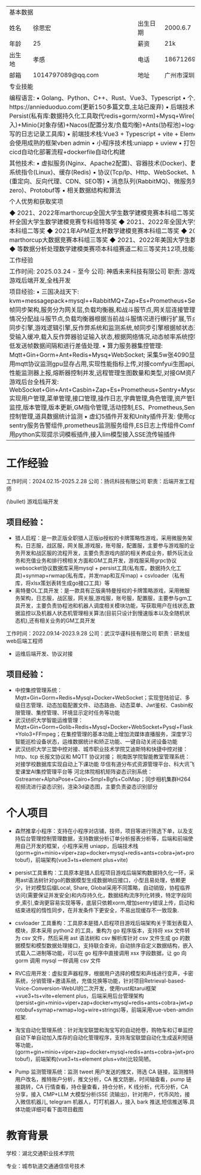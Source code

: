 <table><tr><td colspan="4">基本数据</td><td rowspan="5"></td></tr><tr><td>姓名</td><td>徐思宏</td><td>出生日期</td><td>2000.6.7</td></tr><tr><td>年龄</td><td>25</td><td>薪资</td><td>21k</td></tr><tr><td>出生地</td><td>孝感</td><td>电话</td><td>18671269102</td></tr><tr><td>邮箱</td><td>1014797089@qq.com</td><td>地址</td><td>广州市深圳市</td></tr><tr><td colspan="5">专业技能</td></tr><tr><td colspan="5">编程语言:
• Golang、Python、C++、Rust、Vue3、Typescript
• 个人博客地址https://annieduoduo.com(更新150多篇文章,主站已废弃)
• 后端技术栈:Gin + Persist(私有库:数据持久化工具取代redis+gorm/xorm)+Mysq+Wire(依赖注入)+Minio(对象存储)+Nacos(配置分发/负载均衡)+Ants(协程池)+log(私有库:基于zap写的日志记录工具库)
• 前端技术栈:Vue3 + Typescript + vite + Element plus有时候会使用成熟的框架vben admin
• 小程序技术栈:uniapp + uview
• 打包和构建:gitlab的cicd自动化部署流程+dockerfile自动化构建</td></tr><tr><td colspan="5">其他技术:
• 虚拟服务(Nginx、Apache2配置)、容器技术(Docker)、数据库(Mysq)、系统指令(Linux)、缓存(Redis)
• 协议(Tcp/lp、Http、WebSocket、Mqtt)网络配置(重定向、反向代理、CDN、SEO等)
• 消息队列(RabbitMQ)、微服务架构(Go-zero)、Protobuf等
• 相关数据结构和算法</td></tr><tr><td colspan="5">个人优势和获取奖项</td></tr><tr><td colspan="5">◆ 2021、2022年marthorcup全国大学生数学建模竞赛本科组二等奖
◆ 2021年中青杯全国大学生数学建模竞赛专科组特等奖
◆ 2021、2022年全国大学生数学建模竞赛本科组二等奖
◆ 2021年APM亚太杯数学建模竞赛本科组二等奖
◆ 2021年marthorcup大数据竞赛本科组三等奖
◆ 2021、2022年美国大学生数学建模竞赛S奖
◆ 等数据分析处理数学建模类赛项本科组赛道二和三等奖共12项,技能相关赛项共4项</td></tr><tr><td colspan="5">工作经验</td></tr><tr><td colspan="5">工作时间: 2025.03.24 - 至今 公司: 神盾未来科技有限公司 职责: 游戏后端开发工程师
游戏后端开发,全栈开发</td></tr><tr><td colspan="5">项目经验:
• 三国决战天下: kvm+messagepack+mysql++RabbitMQ+Zap+Es+Prometheus+Sentry: 使用差分帧同步架构,服务分为网关层,负载均衡器,和战斗服节点,网关层连接管理器根据节点负载情况分配战斗服节点,负载均衡器根据当前战斗服情况进行横行扩展,节点战斗服分为帧同步引擎,游戏逻辑引擎,反作弊系统和监测系统,帧同步引擎根据帧状态进行状态存储,接受输入缓冲,载入反作弊器验证输入状态,根据网络情况,动态帧率系统控制帧率管理器降低发送帧数据间隔和进行差值处理.
• 算力服务器集控管理: Mqtt+Gin+Gorm+Ant+Redis+Mysq+WebSocket; 采集5w张4090显卡运行状态,使用mqtt协议监测gpu显存占用,实现性能指标上传,对接comfyui生图api,实现异步发送器,性能监测器上报,熔断器控制并发,远程管理生图数量和类型,对接GM资产管理系统
• GM游戏后台全栈开发: WebSocket+Gin+Ant+Casbin+Zap+Es+Prometheus+Sentry+Mysq+Persist+Mqtt: 实现用户管理,菜单管理,接口管理,操作日志,字典管理,角色管理,资产管理,资产监控,任务监控,版本管理,版本更新,GM指令管理,活动控制,ES、Prometheus,Sentry可视化,服务控制管理,道具数据统计监测
• 虚幻5插件开发和Unity插件开发: 使用cpp和csharp实现sentry服务告警组件,prometheus监测服务组件,ES日志上传组件ComfyUI插件开发: 使用python实现提示词模板插件,接入Iim模型接入SSE流传输插件</td></tr></table>

# 工作经验

工作时间：2024.02.15-2025.2.28 公司：扬讯科技有限公司 职责：后端开发工程师

\(\bullet\) 游戏后端开发

## 项目经验：

- 猎人启程：是一款正版全职猎人正版ip授权的卡牌策略性游戏，采用微服务架构，日志服，战区服，网关服,游戏服，账号服，配置服，主要参与游戏服的业务开发和战区服的流程开发，主要负责游戏内部的相关养成业务，额外玩法业务和充值业务和排行榜相关方面和GM工具开发，游戏服采用grpc协议websocket协议数据库采用mysql + persist工具(私有库，数据持久化工具)+synmap+rwmap(私有库，并发map和互斥map) + csvloader（私有库，将xlsx策划表转生成go接口工具）等
- 奥特曼OL工具开发：是一款具有正版奥特曼授权的卡牌策略游戏，采用微服务架构，日志服，战区服，网关服,游戏服，账号服，配置服，主要参与gm工具开发，主要负责协程池和机器人调度相关模块功能，写获取用户在线状态,数据监控以及机器人状态机管理相关算法(目前只设计到慢速版本以及全随机状态机),还有相关业务的GM工具开发

工作时间：2022.09.14-2023.9.28 公司：武汉华谨科技有限公司 职责：研发组web后端工程师

- 运维后端开发、协议对接

## 项目经验：

- 中控集控管理系统：Mqtt+Gin+Gorm+Redis+Mysql+Docker+WebSocket；实现登陆验证、多级日志管理、动态加载配置文件、动态路由、动态菜单、Jwt鉴权、Casbin权限管理、集控管理、环境显示定时任务等功能
- 武汉纺织大学智能运维管理：Mqtt+Gin+Gorm+Golib+Redis+Mysql+Docker+WebSocket+Pysql+Flask+Yolo3+FFmpeg；在集控管理的基本功能上增加流媒体直播服务，深度学习智能巡检设备状态，运维数据统计和矫正功能、一键自动关闭设备功能
- 武汉纺织大学三盟中控对接、城市职业技术学院艾迪斯特和快捷中控对接：http、tcp 长报文协议和 MQTT 协议对接；
  皖南医学院智能教室管理系统：对接学校数据库实现自动上下课功能
  华信有道分布式资源管理平台、科大讯飞爱课堂AI集控管理平台等
  河北体院相机矩阵姿态识别系统：Gstreamer+AlphaPose+Cairo+Smpl+Bgfs+ColMap；同步相机集群H264视频流进行姿态识别，渲染3d姿态图，主要负责姿态识别部分

# 个人项目

- 森然推拿小程序：支持在小程序对店铺，技师，项目等进行筛选下单，以及支持后台管理控制管理数据，支持数据分析订单分析报表分析等，后端和前端使用自己开发的框架，小程序采用 uniapp，后端技术栈(gorm+gin+minio+viper+zap+docker+mysql+redis+ants+cobra+jwt+protobuf)，前端架构(vue3+ts+element plus+vite)
- persist工具重构：工具原本是猎人启程项目游戏后端架构数据持久化一环，采用ast语法树针对go的数据模型生成数据响应接口，小型且易处理，依赖更少，针对模型后缀Local, Share, Global采用不同策略，自动销毁，协程临界访问(需要保证并发安全)和内存持久化，数据结构流序列化转换，特定字段同步,索引,查询更容易实现等等，底层只依赖xorm,增加sentry错误上传，启动和结束进程的惰性同步，在并发条件下更安全，不易出现缓存不一致现象.
- csvloader 工具重构：工具原本是猎人启程项目游戏后端架构关于策划表载入模块，原本采用 python2 的工具，重构为 go 程序版本，支持将 xsx 文件转为 csv 文件，然后采用 ast 语法树和 csv 解析库针对 csv 文件生成 go 的数据模型和模型数据处理接口，支持联合查询，自动排序自定义数据结构，嵌入式载入二进制等功能，可以在 go 程序中直接调用 xsx 字段数据，让 go 向 gorm 调用 mysql 一样调用 csv 文件

- RVC应用开发：虚拟变声器程序，根据用户选择的模型和声线进行变声，卡密系统，分销管理+邀请系统，充值兑换等功能，针对项目Retrieval-based-Voice-Conversion-WebUI的二次开发，使用rust和tarui框架+vue3+ts+vite+element plus，后端采用后台管理架构
  (persist+gin+minio+viper+zap+docker+mysql+redis+ants+cobra+jwt+protobuf+symap+rwmap+log+wire+strings)等，前端采用vue-vben-amdin框架.
- 淘宝自动化管理系统：针对淘宝联盟和淘宝写的自动抢卷，购物车和订单监控自动下单自动加入库存的自动化管理程序，支持淘宝联盟自动化生成返利短链等功能，(gorm+gin+minio+viper+zap+docker+mysql+redis+ants+cobra+jwt+protobuf)，前端架构(vue3+ts+element plus+vite)比较简陋。
- Pump 监测管理系统：监测 tweet 用户发送的推文，筛选 CA 链接，监测推特用户改名，推特账户分析，推文分析，CA 推文防删，时间轴查看，pump 链接跳转，CA 行情查看，持仓量查看，持仓分析，K 线分析，代币分析，CA 分享，接入 CMP+LLM 大模型分析(SSE 流输出)，针对用户，代币风险，接入微信机器儿, telegram 机器人，叮叮机器人，接入 bark 推送,短信推送等.具体功能详细可看下面项目截图

# 教育背景

学校：湖北交通职业技术学院

专业：城市轨道交通通信信号技术
